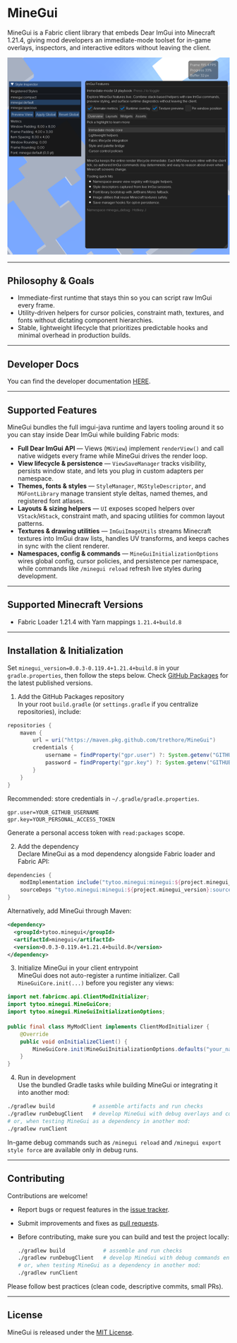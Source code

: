 # MineGui
MineGui is a Fabric client library that embeds Dear ImGui into Minecraft 1.21.4, giving mod developers an immediate-mode toolset for in-game overlays, inspectors, and interactive editors without leaving the client.

![MineGui showcase](docs/images/showcase.png)

---

## Philosophy & Goals
- Immediate-first runtime that stays thin so you can script raw ImGui every frame.
- Utility-driven helpers for cursor policies, constraint math, textures, and fonts without dictating component hierarchies.
- Stable, lightweight lifecycle that prioritizes predictable hooks and minimal overhead in production builds.

---

## Developer Docs
You can find the developer documentation [HERE](docs/introduction.md).

---

## Supported Features
MineGui bundles the full imgui-java runtime and layers tooling around it so you can stay inside Dear ImGui while building Fabric mods:
- **Full Dear ImGui API** — Views (`MGView`) implement `renderView()` and call native widgets every frame while MineGui drives the render loop.
- **View lifecycle & persistence** — `ViewSaveManager` tracks visibility, persists window state, and lets you plug in custom adapters per namespace.
- **Themes, fonts & styles** — `StyleManager`, `MGStyleDescriptor`, and `MGFontLibrary` manage transient style deltas, named themes, and registered font atlases.
- **Layouts & sizing helpers** — `UI` exposes scoped helpers over `VStack`/`HStack`, constraint math, and spacing utilities for common layout patterns.
- **Textures & drawing utilities** — `ImGuiImageUtils` streams Minecraft textures into ImGui draw lists, handles UV transforms, and keeps caches in sync with the client renderer.
- **Namespaces, config & commands** — `MineGuiInitializationOptions` wires global config, cursor policies, and persistence per namespace, while commands like `/minegui reload` refresh live styles during development.

---

## Supported Minecraft Versions
- Fabric Loader 1.21.4 with Yarn mappings `1.21.4+build.8`

---

## Installation & Initialization
Set `minegui_version=0.0.3-0.119.4+1.21.4+build.8` in your `gradle.properties`, then follow the steps below. Check [GitHub Packages](https://github.com/trethore/MineGui/packages) for the latest published versions.

1) Add the GitHub Packages repository  
In your root `build.gradle` (or `settings.gradle` if you centralize repositories), include:
```groovy
repositories {
    maven {
        url = uri("https://maven.pkg.github.com/trethore/MineGui")
        credentials {
            username = findProperty("gpr.user") ?: System.getenv("GITHUB_ACTOR")
            password = findProperty("gpr.key") ?: System.getenv("GITHUB_TOKEN")
        }
    }
}
```
Recommended: store credentials in `~/.gradle/gradle.properties`.
```
gpr.user=YOUR_GITHUB_USERNAME
gpr.key=YOUR_PERSONAL_ACCESS_TOKEN
```
Generate a personal access token with `read:packages` scope.

2) Add the dependency  
Declare MineGui as a mod dependency alongside Fabric loader and Fabric API:
```groovy
dependencies {
    modImplementation include("tytoo.minegui:minegui:${project.minegui_version}")
    sourceDeps "tytoo.minegui:minegui:${project.minegui_version}:sources@jar"
}
```
Alternatively, add MineGui through Maven:
```xml
<dependency>
  <groupId>tytoo.minegui</groupId>
  <artifactId>minegui</artifactId>
  <version>0.0.3-0.119.4+1.21.4+build.8</version>
</dependency>
```

3) Initialize MineGui in your client entrypoint  
MineGui does not auto-register a runtime initializer. Call `MineGuiCore.init(...)` before you register any views:
```java
import net.fabricmc.api.ClientModInitializer;
import tytoo.minegui.MineGuiCore;
import tytoo.minegui.MineGuiInitializationOptions;

public final class MyModClient implements ClientModInitializer {
    @Override
    public void onInitializeClient() {
        MineGuiCore.init(MineGuiInitializationOptions.defaults("your_namespace"));
    }
}
```

4) Run in development  
Use the bundled Gradle tasks while building MineGui or integrating it into another mod:
```bash
./gradlew build            # assemble artifacts and run checks
./gradlew runDebugClient   # develop MineGui with debug overlays and commands enabled
# or, when testing MineGui as a dependency in another mod:
./gradlew runClient
```
In-game debug commands such as `/minegui reload` and `/minegui export style force` are available only in debug runs.

---


## Contributing
Contributions are welcome!

- Report bugs or request features in the [issue tracker](https://github.com/trethore/MineGui/issues).
- Submit improvements and fixes as [pull requests](https://github.com/trethore/MineGui/pulls).
- Before contributing, make sure you can build and test the project locally:

  ```bash
  ./gradlew build            # assemble and run checks
  ./gradlew runDebugClient   # develop MineGui with debug commands enabled
  # or, when testing MineGui as a dependency in another mod:
  ./gradlew runClient
  ```

Please follow best practices (clean code, descriptive commits, small PRs).

---

## License
MineGui is released under the [MIT License](LICENSE).
